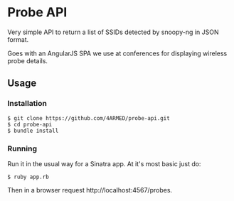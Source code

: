# Probe API

Very simple API to return a list of SSIDs detected by snoopy-ng in JSON format.

Goes with an AngularJS SPA we use at conferences for displaying wireless probe details.

## Usage

### Installation

```
$ git clone https://github.com/4ARMED/probe-api.git
$ cd probe-api
$ bundle install
```

### Running

Run it in the usual way for a Sinatra app. At it's most basic just do:

```
$ ruby app.rb
```

Then in a browser request http://localhost:4567/probes.



